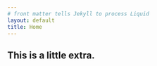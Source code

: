 ```yaml
---
# front matter tells Jekyll to process Liquid
layout: default
title: Home
---
```


## This is a little extra.
